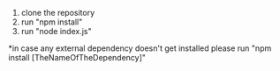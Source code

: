1. clone the repository
2. run "npm install"
3. run "node index.js"

\*in case any external dependency doesn't get installed please run "npm install [TheNameOfTheDependency]"
